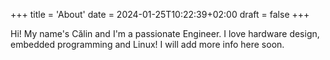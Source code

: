 +++
title = 'About'
date = 2024-01-25T10:22:39+02:00
draft = false
+++

Hi! My name's Călin and I'm a passionate Engineer. I love hardware design, embedded programming and Linux! I will add more info here soon.
